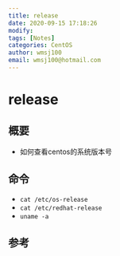 ```yaml
---
title: release
date: 2020-09-15 17:18:26
modify: 
tags: [Notes]
categories: CentOS
author: wmsj100
email: wmsj100@hotmail.com
---
```


# release

## 概要

- 如何查看centos的系统版本号

## 命令

- `cat /etc/os-release`
- `cat /etc/redhat-release`
- `uname -a`

## 参考


